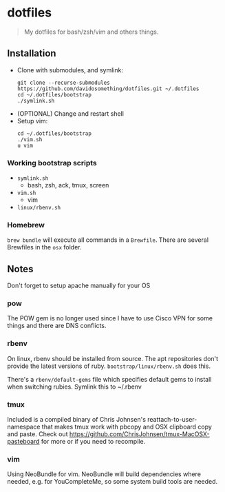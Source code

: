 # dotfiles

> My dotfiles for bash/zsh/vim and others things.

## Installation

* Clone with submodules, and symlink:
    ```
    git clone --recurse-submodules https://github.com/davidosomething/dotfiles.git ~/.dotfiles
    cd ~/.dotfiles/bootstrap
    ./symlink.sh
    ```
* (OPTIONAL) Change and restart shell
* Setup vim:
    ```
    cd ~/.dotfiles/bootstrap
    ./vim.sh
    u vim
    ```

### Working bootstrap scripts

* `symlink.sh`
    * bash, zsh, ack, tmux, screen
* `vim.sh`
    * vim
* `linux/rbenv.sh`

### Homebrew

`brew bundle` will execute all commands in a `Brewfile`. There are several
Brewfiles in the `osx` folder.

## Notes

Don't forget to setup apache manually for your OS

### pow

The POW gem is no longer used since I have to use Cisco VPN for some things and
there are DNS conflicts.

### rbenv

On linux, rbenv should be installed from source. The apt repositories don't
provide the latest versions of ruby. `bootstrap/linux/rbenv.sh` does this.

There's a `rbenv/default-gems` file which specifies default gems to install
when switching rubies. Symlink this to ~/.rbenv

### tmux

Included is a compiled binary of Chris Johnsen's reattach-to-user-namespace
that makes tmux work with pbcopy and OSX clipboard copy and paste.
Check out https://github.com/ChrisJohnsen/tmux-MacOSX-pasteboard for more or
if you need to recompile.

### vim

Using NeoBundle for vim.
NeoBundle will build dependencies where needed, e.g. for YouCompleteMe, so some
system build tools are needed.
